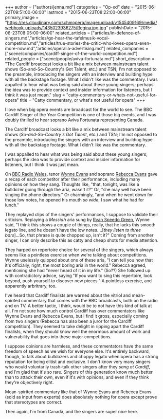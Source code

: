 +++
author = ["authors/jenna.md"]
categories = "Op-ed"
date = "2015-06-22T09:51:00-06:00"
lastmod = "2015-06-23T08:22:00-06:00"
primary_image = "https://res.cloudinary.com/schmopera/image/upload/v1545409169/media/webhook-uploads/1435023936275/Regina.jpg.jpg"
publishDate = "2015-06-23T08:05:00-06:00"
related_articles = ["articles/in-defence-of-singers.md","articles/go-hear-the-tafelmusik-vocal-competition.md","articles/true-stories-the-critic-who-loves-opera-even-more-now.md","articles/operalia-advertising.md"]
related_companies = ["scene/companies/cardiff-singer-of-the-world-competition.md"]
related_people = ["scene/people/aviva-fortunata.md"]
short_description = "The Cardiff broadcast looks a bit like a mix between mainstream talent shows (So-and-So-Country&#039;s Got Talent, etc.) and TSN; I&#039;m not opposed to the preamble, introducing the singers with an interview and building hype with all the backstage footage. What I didn&#039;t like was the commentary. I was appalled to hear what was being said about these young singers; perhaps the idea was to provide context and insider information for listeners, but I think it was just mean."
slug = "catty-commentary-or-whats-not-useful-for-opera"
title = "Catty commentary, or what&#039;s not useful for opera"
+++

I love when big opera events are broadcast for the world to see. The BBC Cardiff Singer of the Year Competition is one of those big events, and I was doubly thrilled to hear soprano Aviva Fortunata representing Canada. 

The Cardiff broadcast looks a bit like a mix between mainstream talent shows (*So-and-So-Country's Got Talent*, etc.) and TSN; I'm not opposed to the preamble, introducing the singers with an interview and building hype with all the backstage footage. What I didn't like was the commentary.

I was appalled to hear what was being said about these young singers; perhaps the idea was to provide context and insider information for listeners, but I think it was just mean.

On [BBC Radio Wales](http://www.bbc.co.uk/programmes/b05xwdsl), tenor [Wynne Evans](http://www.wynneevans.co.uk/) and soprano [Rebecca Evans](http://www.roh.org.uk/people/rebecca-evans) gave a recap of each competitor after their performance, including many opinions on how they sang. Thoughts like, "that, tonight, was like a bulldozer going through the aria, wasn't it?" Or, "she may well have been singing the phone directory." Or charmingly, "and when he went down for those low notes, he opened his mouth *so wide*, I saw what he had for lunch."

They replayed clips of the singers' performances, I suppose to validate their criticism. Replaying a *Messiah* aria sung by [Ryan Speedo Green](/scene/people/ryan-speedo-green/), Wynne said, "I think this shows a couple of things, really, that he lacks this smooth legato line, and he doesn't have the low notes....[*they listen to three bars*]...So, that phrase is quite chopped up, isn't it?" Coming from another singer, I can only describe this as catty and cheap shots for media attention.

They harped on repertoire choice for several of the singers, which always seems like a pointless exercise when we're talking about competitions. Wynne uselessly quipped about one of these aria, "I can tell you now that it's officially, right, the most boring aria in the world." Rebecca agreed, mentioning she had "never heard of it in my life." (So??) She followed up with contradictory advice, saying "If you want to sing this repertoire, look beyond, push yourself to discover new pieces." A pointless exercise, and apparently arbritrary, too.

I've heard that Cardiff finalists are warned about the vitriol and mean-spirited commentary that comes with the BBC broadcasts, both on the radio and on TV. A better tactic, I think, would be to not have this kind of talk at all. I'm not sure how much control Cardiff has over commentators like Wynne Evans and Rebecca Evans, but I find it gross, especially coming from two singers (Rebecca has also been a juror for the Cardiff competition). They seemed to take delight in ripping apart the Cardiff finalists, when they should know well the enormous amount of work and vulnerability that goes into these major competitions.

I suppose opinions are harmless, and these commentators have the same freedom of speech as we wish for everyone else. It's entirely backward, though, to talk about bulldozers and choppy legato when opera has a strong reputation for being elitist and exclusive. I don't know very many singers who would voluntarily trash-talk other singers after they *sang at Cardiff*, and I'm glad that it's so rare. Singers of this generation know much better than to attack their own, even if it's with opinions, and even if they think they're objectively right. 

Mean-spirited commentary like that of Wynne Evans and Rebecca Evans (sold as input from experts) does absolutely nothing for opera except prove that stereotypes are correct. 

Then again, I'm from Canada, and the singers are super nice here.
